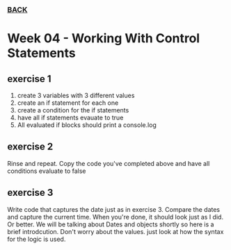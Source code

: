### [BACK](../../../)

# Week 04 - Working With Control Statements

## exercise 1
1. create 3 variables with 3 different values
2. create an if statement for each one
3. create a condition for the if statements
4. have all if statements evauate to true
5. All evaluated if blocks should print a console.log

## exercise 2
Rinse and repeat. Copy the code you've completed above and have all conditions evaluate to false

## exercise 3
Write code that captures the date just as in exercise 3. Compare the dates and capture the current time. When you're done, it should look just as I did. Or better. We will be talking about Dates and objects shortly so here is a brief introdcution. Don't worry about the values. just look at how the syntax for the logic is used. 
